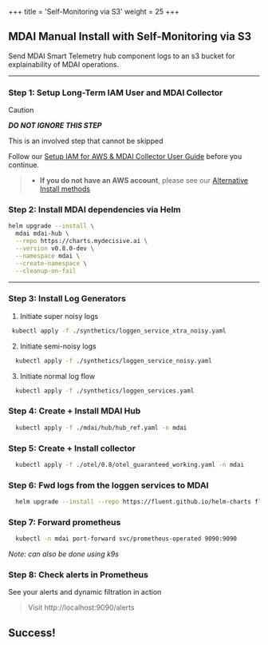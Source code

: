+++
title = 'Self-Monitoring via S3'
weight = 25
+++

## MDAI Manual Install with Self-Monitoring via S3

Send MDAI Smart Telemetry hub component logs to an s3 bucket for explainability of MDAI operations.

---

### Step 1: Setup Long-Term IAM User and MDAI Collector

>[!CAUTION]
>
>***DO NOT IGNORE THIS STEP***
>
>This is an involved step that cannot be skipped

Follow our [Setup IAM for AWS & MDAI Collector User Guide](../quickstart/setup_iam_longterm_user_s3) before you continue.

> * **If you do not have an AWS account**, please see our [Alternative Install methods](without-self-monitoring)

### Step 2: Install MDAI dependencies via Helm

```sh
helm upgrade --install \
  mdai mdai-hub \
  --repo https://charts.mydecisive.ai \
  --version v0.8.0-dev \
  --namespace mdai \
  --create-namespace \
  --cleanup-on-fail
```
---

### Step 3: Install Log Generators

1. Initiate super noisy logs
```sh
 kubectl apply -f ./synthetics/loggen_service_xtra_noisy.yaml
```

2. Initiate semi-noisy logs
```sh
  kubectl apply -f ./synthetics/loggen_service_noisy.yaml
```

3. Initiate normal log flow
```sh
  kubectl apply -f ./synthetics/loggen_services.yaml
```

### Step 4: Create + Install MDAI Hub
```sh
  kubectl apply -f ./mdai/hub/hub_ref.yaml -n mdai
```

### Step 5: Create + Install collector
```sh
  kubectl apply -f ./otel/0.8/otel_guaranteed_working.yaml -n mdai
```

### Step 6: Fwd logs from the loggen services to MDAI
```sh
  helm upgrade --install --repo https://fluent.github.io/helm-charts fluent fluentd -f ./synthetics/loggen_fluent_config.yaml
```

### Step 7: Forward prometheus

```sh
  kubectl -n mdai port-forward svc/prometheus-operated 9090:9090
```
*Note: can also be done using k9s*

### Step 8: Check alerts in Prometheus

See your alerts and dynamic filtration in action

> Visit http://localhost:9090/alerts

## Success!